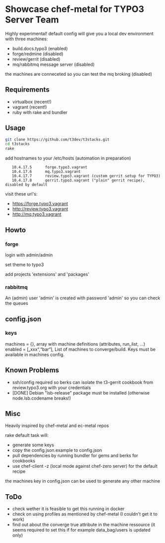Showcase chef-metal for TYPO3 Server Team
==========================================

Highly experimental! 
default config will give you a local dev environment with three machines:

* build.docs.typo3 (enabled)
* forge/redmine (disabled)
* review/gerrit (disabled)
* mq/rabbitmq message server (disabled)

the machines are conneceted so you can test the mq broking (disabled)

Requirements
----------------------------------------

* virtualbox (recent!)
* vagrant (recent!)
* ruby with rake and bundler

Usage
-----------------------------------------

``` bash
git clone https://github.com/t3dev/t3stacks.git
cd t3stacks
rake
```

add hostnames to your /etc/hosts (automation in preparation)

```
   10.4.17.5      forge.typo3.vagrant
   10.4.17.6      mq.typo3.vagrant
   10.4.17.7      review.typo3.vagrant (custom gerrit setup for TYPO3)
   10.4.17.8      gerrit.typo3.vagrant ("plain" gerrit recipe), disabled by default
```

visit these url's:

* https://forge.typo3.vagrant
* http://review.typo3.vagrant
* http://mq.typo3.vagrant


Howto
-----------------------------------------

### forge

login with admin/admin

set theme to typo3

add projects 'extensions' and 'packages'


### rabbitmq

An (admin) user 'admin' is created with password 'admin' so you can check the queues


config.json
------------------------------------------

### keys

machines = {}, array with machine definitions (attributes, run_list, ...)
enabled = [„xxx“,“bar“], List of machines to converge/build. Keys must be available in machines config.


Known Problems
-----------------------------------------

* ssh/config required so berks can isolate the t3-gerrit cookbook from review.typo3.org with your credentials
* [DONE] Debian "lsb-release" package must be installed (otherwise node.lsb.codename breaks!)


Misc
-----------------------------------------

Heavily inspired by chef-metal and ec-metal repos

rake default task will:
* generate some keys
* copy the config.json.example to config.json
* pull dependencies by running bundler for gems and berks for cookbooks
* use chef-client -z (local mode against chef-zero server) for the default recipe

the machines key in config.json can be used to generate any other machine

ToDo
------------------------------------------

* check wether it is feasible to get this running in docker
* check on using profiles as mentioned by chef-metal (I couldn't get it to work)
* find out about the converge true attribute in the machine ressource (it seems required to set this if for example data_bag/users is updated only)

